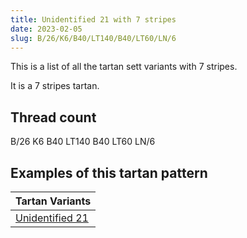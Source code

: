 ```yaml
---
title: Unidentified 21 with 7 stripes
date: 2023-02-05
slug: B/26/K6/B40/LT140/B40/LT60/LN/6
---
```

This is a list of all the tartan sett variants with 7 stripes.

It is a 7 stripes tartan.


## Thread count
B/26 K6 B40 LT140 B40 LT60 LN/6

## Examples of this tartan pattern

| Tartan Variants |
|---------------|
| [Unidentified 21](/variants/b/26/k6/b40/lt140/b40/lt60/ln/6-b304080-k000000-lne0e0e0-lt806050)||
